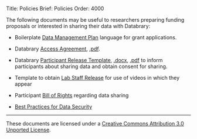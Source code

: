 Title: Policies
Brief: Policies
Order: 4000


The following documents may be useful to researchers preparing funding proposals or interested in sharing their data with Databrary:

- Boilerplate [Data Management Plan](|filename|policies/dmp-template.mdi) language for grant applications.

- Databrary [Access Agreement](|filename|policies/agreement.mdi), [.pdf](/policies/agreement.pdf).

- Databrary [Participant Release Template](|filename|policies/release-template.mdi), [.docx](/policies/release-template.docx), [.pdf](/policies/release-template.pdf) to inform participants about sharing data and obtain consent for sharing.

- Template to obtain [Lab Staff Release](|filename|policies/staff-release.mdi) for use of videos in which they appear 

- Participant [Bill of Rights](|filename|policies/bill-of-rights.mdi) regarding data sharing

- [Best Practices for Data Security](|filename|policies/best-practices.mdi)



----

<p class="legal"><span xmlns:dct="http://purl.org/dc/terms/" property="dct:title">These documents</span> are licensed under a <a rel="license" href="http://creativecommons.org/licenses/by/3.0/deed.en_US">Creative Commons Attribution 3.0 Unported License</a>.</p>
